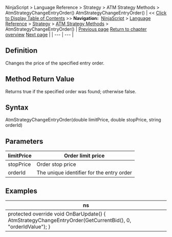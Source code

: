 ﻿
NinjaScript > Language Reference > Strategy > ATM Strategy Methods > AtmStrategyChangeEntryOrder()
AtmStrategyChangeEntryOrder()
| << [Click to Display Table of Contents](atmstrategychangeentryorder.md) >> **Navigation:**     [NinjaScript](ninjascript-1.md) > [Language Reference](language_reference_wip-1.md) > [Strategy](strategy-1.md) > [ATM Strategy Methods](atm_strategy_methods-1.md) > AtmStrategyChangeEntryOrder() | [Previous page](atmstrategycancelentryorder-1.md) [Return to chapter overview](atm_strategy_methods-1.md) [Next page](atmstrategychangestoptarget-1.md) |
| --- | --- |
## Definition
Changes the price of the specified entry order.
 
## Method Return Value
Returns true if the specified order was found; otherwise false.
 
## Syntax
AtmStrategyChangeEntryOrder(double limitPrice, double stopPrice, string orderId)
 
## 
## Parameters
| limitPrice | Order limit price |
| --- | --- |
| stopPrice | Order stop price |
| orderId | The unique identifier for the entry order |
## 
## 
## Examples
| ns |
| --- |
| protected override void OnBarUpdate() {      AtmStrategyChangeEntryOrder(GetCurrentBid(), 0, "orderIdValue"); } |

